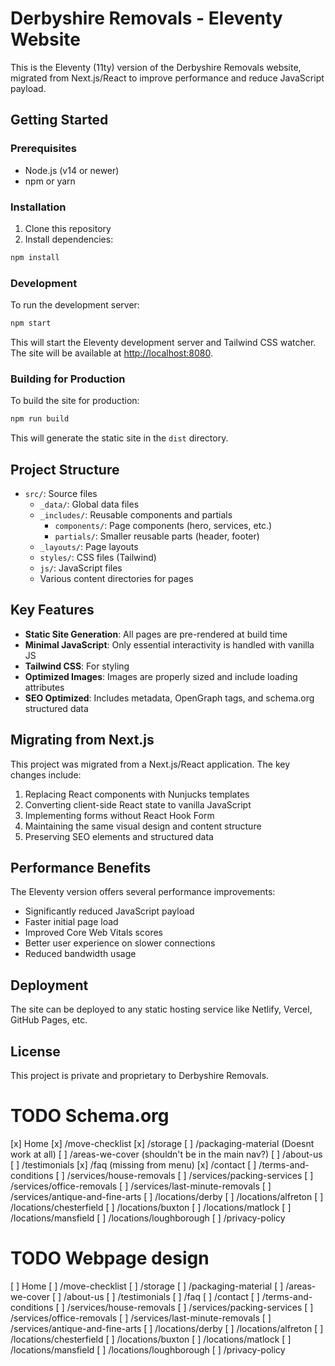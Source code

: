 # Derbyshire Removals - Eleventy Website

This is the Eleventy (11ty) version of the Derbyshire Removals website, migrated from Next.js/React to improve performance and reduce JavaScript payload.

## Getting Started

### Prerequisites

- Node.js (v14 or newer)
- npm or yarn

### Installation

1. Clone this repository
2. Install dependencies:

```bash
npm install
```

### Development

To run the development server:

```bash
npm start
```

This will start the Eleventy development server and Tailwind CSS watcher. The site will be available at [http://localhost:8080](http://localhost:8080).

### Building for Production

To build the site for production:

```bash
npm run build
```

This will generate the static site in the `dist` directory.

## Project Structure

- `src/`: Source files
  - `_data/`: Global data files
  - `_includes/`: Reusable components and partials
    - `components/`: Page components (hero, services, etc.)
    - `partials/`: Smaller reusable parts (header, footer)
  - `_layouts/`: Page layouts
  - `styles/`: CSS files (Tailwind)
  - `js/`: JavaScript files
  - Various content directories for pages

## Key Features

- **Static Site Generation**: All pages are pre-rendered at build time
- **Minimal JavaScript**: Only essential interactivity is handled with vanilla JS
- **Tailwind CSS**: For styling
- **Optimized Images**: Images are properly sized and include loading attributes
- **SEO Optimized**: Includes metadata, OpenGraph tags, and schema.org structured data

## Migrating from Next.js

This project was migrated from a Next.js/React application. The key changes include:

1. Replacing React components with Nunjucks templates
2. Converting client-side React state to vanilla JavaScript
3. Implementing forms without React Hook Form
4. Maintaining the same visual design and content structure
5. Preserving SEO elements and structured data

## Performance Benefits

The Eleventy version offers several performance improvements:

- Significantly reduced JavaScript payload
- Faster initial page load
- Improved Core Web Vitals scores
- Better user experience on slower connections
- Reduced bandwidth usage

## Deployment

The site can be deployed to any static hosting service like Netlify, Vercel, GitHub Pages, etc.

## License

This project is private and proprietary to Derbyshire Removals.


# TODO Schema.org
[x] Home
[x] /move-checklist
[x] /storage
[ ] /packaging-material (Doesnt work at all)
[ ] /areas-we-cover (shouldn't be in the main nav?)
[ ] /about-us
[ ] /testimonials
[x] /faq (missing from menu)
[x] /contact
[ ] /terms-and-conditions
[ ] /services/house-removals
[ ] /services/packing-services
[ ] /services/office-removals
[ ] /services/last-minute-removals
[ ] /services/antique-and-fine-arts
[ ] /locations/derby
[ ] /locations/alfreton
[ ] /locations/chesterfield
[ ] /locations/buxton
[ ] /locations/matlock
[ ] /locations/mansfield
[ ] /locations/loughborough
[ ] /privacy-policy

# TODO Webpage design
[ ] Home
[ ] /move-checklist
[ ] /storage
[ ] /packaging-material
[ ] /areas-we-cover
[ ] /about-us
[ ] /testimonials
[ ] /faq
[ ] /contact
[ ] /terms-and-conditions
[ ] /services/house-removals
[ ] /services/packing-services
[ ] /services/office-removals
[ ] /services/last-minute-removals
[ ] /services/antique-and-fine-arts
[ ] /locations/derby
[ ] /locations/alfreton
[ ] /locations/chesterfield
[ ] /locations/buxton
[ ] /locations/matlock
[ ] /locations/mansfield
[ ] /locations/loughborough
[ ] /privacy-policy